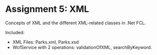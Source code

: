 # Assignment 5: XML
Concepts of XML and the different XML-related classes in .Net FCL.

Included:
- XML Files: Parks.xml, Parks.xsd
- WcfService with 2 operations: validationOfXML, searchByKeyword.

